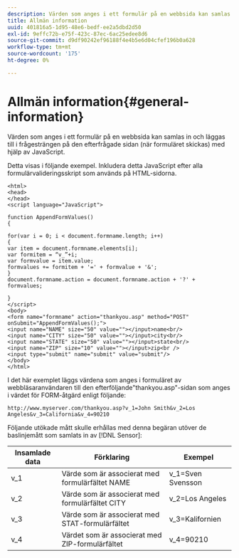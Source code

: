 ```yaml
---
description: Värden som anges i ett formulär på en webbsida kan samlas in och läggas till i frågesträngen på den efterfrågade sidan (när formuläret skickas) med hjälp av JavaScript.
title: Allmän information
uuid: 401816a5-1d95-48e6-bedf-ee2a5dbd2d50
exl-id: 9effc72b-e75f-423c-87ec-6ac25edee8d6
source-git-commit: d9df90242ef96188f4e4b5e6d04cfef196b0a628
workflow-type: tm+mt
source-wordcount: '175'
ht-degree: 0%

---
```


# Allmän information{#general-information}

Värden som anges i ett formulär på en webbsida kan samlas in och läggas till i frågesträngen på den efterfrågade sidan (när formuläret skickas) med hjälp av JavaScript.

Detta visas i följande exempel. Inkludera detta JavaScript efter alla formulärvalideringsskript som används på HTML-sidorna.

```
<html> 
<head> 
</head> 
<script language="JavaScript"> 
 
function AppendFormValues() 
{ 
 
for(var i = 0; i < document.formname.length; i++) 
{ 
var item = document.formname.elements[i]; 
var formitem = “v_”+i; 
var formvalue = item.value; 
formvalues += formitem + '=' + formvalue + '&'; 
} 
document.formname.action = document.formname.action + '?' + formvalues; 
 
} 
</script> 
<body> 
<form name="formname" action="thankyou.asp" method="POST" onSubmit="AppendFormValues();"> 
<input name="NAME" size="50" value=""></input>name<br/> 
<input name="CITY" size="50" value=""></input>city<br/> 
<input name="STATE" size="50" value=""></input>state<br/> 
<input name="ZIP" size="10" value=""></input>zip<br /> 
<input type="submit" name="submit" value="submit"/> 
</body> 
</html> 
```

I det här exemplet läggs värdena som anges i formuläret av webbläsaranvändaren till den efterföljande&quot;thankyou.asp&quot;-sidan som anges i värdet för FORM-åtgärd enligt följande:

```
http://www.myserver.com/thankyou.asp?v_1=John Smith&v_2=Los Angeles&v_3=California&v_4=90210
```

Följande utökade mått skulle erhållas med denna begäran utöver de baslinjemått som samlats in av [!DNL Sensor]:

| Insamlade data | Förklaring | Exempel |
|---|---|---|
| v_1 | Värde som är associerat med formulärfältet NAME | v_1=Sven Svensson |
| v_2 | Värde som är associerat med formulärfältet CITY | v_2=Los Angeles |
| v_3 | Värde som är associerat med STAT-formulärfältet | v_3=Kalifornien |
| v_4 | Värdet som är associerat med ZIP-formulärfältet | v_4=90210 |
